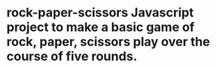 # rock-paper-scissors Javascript project to make a basic game of rock, paper, scissors play over the course of five rounds.
